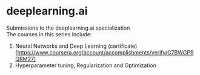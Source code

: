 # deeplearning.ai
Submissions to the deeplearning.ai specialization  
The courses in this series include:
1. Neural Networks and Deep Learning (certificate)[https://www.coursera.org/account/accomplishments/verify/G7BWGP9QRM27]
2. Hyperparameter tuning, Regularization and Optimization
